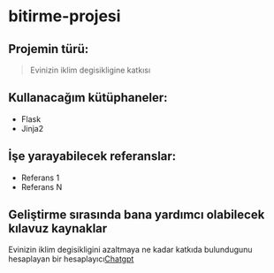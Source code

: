 # bitirme-projesi
## Projemin türü:
>  Evinizin iklim degisikligine katkısı

## Kullanacağım kütüphaneler:
- Flask
- Jinja2

## İşe yarayabilecek referanslar:
- Referans 1
- Referans N

## Geliştirme sırasında bana yardımcı olabilecek kılavuz kaynaklar
Evinizin iklim degisikligini azaltmaya ne kadar katkıda bulundugunu hesaplayan bir hesaplayıcı[Chatgpt](https://chatgpt.com/c/68d42205-9578-8331-9692-51558163886c)
 
